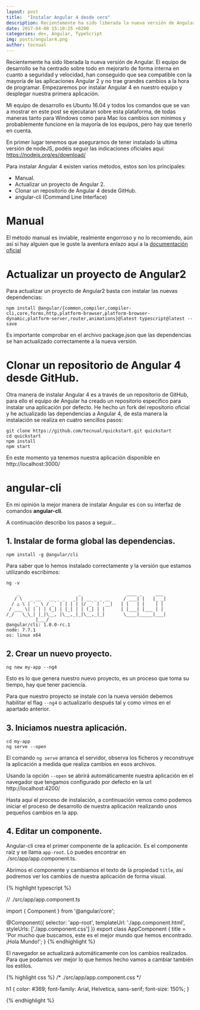 ```yaml
---
layout: post
title:  "Instalar Angular 4 desde cero"
description: Recientemente ha sido liberada la nueva versión de Angular. El equipo de Angular se han centrado sobre todo en mejorarlo de forma interna en cuanto a seguridad y velocidad y han conseguido que sea totalmente compatible con Angular 2 y no trae grandes cambios a la hora de programar.
date: 2017-04-08 15:10:25 +0200
categories: dev, Angular, TypeScript
img: posts/angular4.png
author: tecnual
---
```


Recientemente ha sido liberada la nueva versión de Angular. El equipo de desarrollo se ha centrado sobre todo en mejorarlo de forma interna en cuanto a seguridad y velocidad, han conseguido que sea compatible con la mayoría de las aplicaciones Angular 2 y no trae grandes cambios a la hora de programar. Empezaremos por instalar Angular 4 en nuestro equipo y desplegar nuestra primera aplicación.

Mi equipo de desarrollo es Ubuntu 16.04 y todos los comandos que se van a mostrar en este post se ejecutaran sobre esta plataforma, de todas maneras tanto para Windows como para Mac los cambios son mínimos y probablemente funcione en la mayoría de los equipos, pero hay que tenerlo en cuenta.

En primer lugar tenemos que asegurarnos de tener instalado la ultima versión de nodeJS, podéis seguir las indicaciones oficiales aquí: https://nodejs.org/es/download/

Para instalar Angular 4 existen varios métodos, estos son los principales:

* Manual.
* Actualizar un proyecto de Angular 2.
* Clonar un repositorio de Angular 4 desde GitHub.
* angular-cli (Command Line Interface)

# Manual
 El método manual es inviable, realmente engorroso y no lo recomiendo, aún así si hay alguien que le guste la aventura enlazo aquí a la [documentación oficial](https://angular.io/docs/ts/latest/)

# Actualizar un proyecto de Angular2

Para actualizar un proyecto de Angular2 basta con instalar las nuevas dependencias:

```
npm install @angular/{common,compiler,compiler-cli,core,forms,http,platform-browser,platform-browser-dynamic,platform-server,router,animations}@latest typescript@latest --save

```
Es importante comprobar en el archivo package.json que las dependencias se han actualizado correctamente a la nueva versión.

# Clonar un repositorio de Angular 4 desde GitHub.

Otra manera de instalar Angular 4 es a través de un repositorio de GitHub, para ello el equipo de Angular ha creado un repositorio especifico para instalar una aplicación por defecto.
He hecho un fork del repositorio oficial y he actualizado las dependencias a Angular 4, de esta manera la instalación se realiza en cuatro sencillos pasos:

```
git clone https://github.com/tecnual/quickstart.git quickstart
cd quickstart
npm install
npm start
```

En este momento ya tenemos nuestra aplicación disponible en http://localhost:3000/

# angular-cli

En mi opinión la mejor manera de instalar Angular es con su interfaz de comandos **angular-cli**.

A continuación describo los pasos a seguir...

## 1. Instalar de forma global las dependencias.

```
npm install -g @angular/cli

```
Para saber que lo hemos instalado correctamente y la versión que estamos utilizando escribimos:

```
ng -v

```
```
    _                      _                 ____ _     ___
   / \   _ __   __ _ _   _| | __ _ _ __     / ___| |   |_ _|
  / △ \ | '_ \ / _` | | | | |/ _` | '__|   | |   | |    | |
 / ___ \| | | | (_| | |_| | | (_| | |      | |___| |___ | |
/_/   \_\_| |_|\__, |\__,_|_|\__,_|_|       \____|_____|___|
           |___/
@angular/cli: 1.0.0-rc.1
node: 7.7.1
os: linux x64

```


## 2. Crear un nuevo proyecto.

```
ng new my-app --ng4

```
Esto es lo que genera nuestro nuevo proyecto, es un proceso que toma su tiempo, hay que tener paciencia.

Para que nuestro proyecto se instale con la nueva versión debemos habilitar el flag `--ng4` o actualizarlo después tal y como vimos en el apartado anterior.


## 3. Iniciamos nuestra aplicación.

```
cd my-app
ng serve --open

```
El comando `ng serve` arranca el servidor, observa los ficheros y reconstruye la aplicación a medida que realiza cambios en esos archivos.

Usando la opción `--open` se abrirá automáticamente nuestra aplicación en el navegador que tengamos configurado por defecto en la url http://localhost:4200/

Hasta aquí el proceso de instalación, a continuación vemos como podemos iniciar el proceso de desarrollo de nuestra aplicación realizando unos pequeños cambios en la app.

## 4. Editar un componente.

Angular-cli crea el primer componente de la aplicación. Es el componente raíz y se llama `app-root`. Lo puedes encontrar en ./src/app/app.component.ts.

Abrimos el componente y cambiamos el texto de la propiedad `title`, así podremos ver los cambios de nuestra aplicación de forma visual.

{% highlight typescript %}

// ./src/app/app.component.ts

import { Component } from '@angular/core';

@Component({
  selector: 'app-root',
  templateUrl: './app.component.html',
  styleUrls: ['./app.component.css']
})
export class AppComponent {
  title = 'Por mucho que buscamos, este es el mejor mundo que hemos encontrado. ¡Hola Mundo!';
}
{% endhighlight %}

El navegador se actualizará automáticamente con los cambios realizados. Para que podamos ver mejor lo que hemos hecho vamos a cambiar también los estilos.

{% highlight css %}
/* ./src/app/app.component.css */

h1 {
  color: #369;
  font-family: Arial, Helvetica, sans-serif;
  font-size: 150%;
}

{% endhighlight %}
